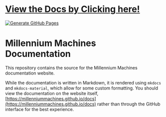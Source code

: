 # [View the Docs by Clicking here!](https://millenniummachines.github.io/docs)
[![Generate GitHub Pages](https://github.com/MillenniumMachines/millenniummachines.github.io/actions/workflows/generate-github-pages.yml/badge.svg?branch=main)](https://github.com/MillenniumMachines/millenniummachines.github.io/actions/workflows/generate-github-pages.yml)

# Millennium Machines Documentation

This repository contains the source for the Millennium Machines documentation website.

While the documentation is written in Markdown, it is rendered using `mkdocs` and `mkdocs-material`, which allow for some custom formatting. You should view the documentation on the website itself, [https://millenniummachines.github.io/docs](https://millenniummachines.github.io/docs) rather than through the GitHub interface for the best experience.
